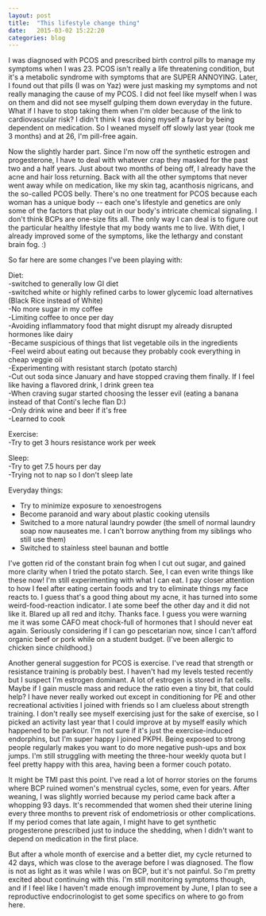 ```yaml
---
layout: post
title:  "This lifestyle change thing"
date:   2015-03-02 15:22:20
categories: blog
---
```


I was diagnosed with PCOS and prescribed birth control pills to manage my symptoms when I was 23. PCOS isn't really a life threatening condition, but it's a metabolic syndrome with symptoms that are SUPER ANNOYING. Later, I found out that pills (I was on Yaz) were just masking my symptoms and not really managing the cause of my PCOS. I did not feel like myself when I was on them and did not see myself gulping them down everyday in the future. What if I have to stop taking them when I'm older because of the link to cardiovascular risk? I didn't think I was doing myself a favor by being dependent on medication. So I weaned myself off slowly last year (took me 3 months) and at 26, I'm pill-free again. 

Now the slightly harder part. Since I'm now off the synthetic estrogen and progesterone, I have to deal with whatever crap they masked for the past two and a half years. Just about two months of being off, I already have the acne and hair loss returning. Back with all the other symptoms that never went away while on medication, like my skin tag, acanthosis nigricans, and the so-called PCOS belly. There's no one treatment for PCOS because each woman has a unique body -- each one's lifestyle and genetics are only some of the factors that play out in our body's intricate chemical signaling. I don't think BCPs are one-size fits all. The only way I can deal is to figure out the particular healthy lifestyle that my body wants me to live. With diet, I already improved some of the symptoms, like the lethargy and constant brain fog. :)

So far here are some changes  I've been playing with:

Diet:  
-switched to generally low GI diet  
-switched white or highly refined carbs to lower glycemic load alternatives (Black Rice instead of White)  
-No more sugar in my coffee  
-Limiting coffee to once per day  
-Avoiding inflammatory food that might disrupt my already disrupted hormones like dairy  
-Became suspicious of things that list vegetable oils in the ingredients  
-Feel weird about eating out because they probably cook everything in cheap veggie oil  
-Experimenting with resistant starch (potato starch)  
-Cut out soda since January and have stopped craving them finally. If I feel like having a flavored drink, I drink green tea  
-When craving sugar started choosing the lesser evil (eating a banana instead of that Conti's leche flan D:)  
-Only drink wine and beer if it's free  
-Learned to cook  

Exercise:  
-Try to get 3 hours resistance work per week   

Sleep:  
-Try to get 7.5 hours per day  
-Trying not to nap so I don't sleep late  

Everyday things:  
- Try to minimize exposure to xenoestrogens  
- Become paranoid and wary about plastic cooking utensils  
- Switched to a more natural laundry powder (the smell of normal laundry soap now nauseates me. I can't borrow anything from my siblings who still use them)  
- Switched to stainless steel baunan and bottle  

I've gotten rid of the constant brain fog when I cut out sugar, and gained more clarity when I tried the potato starch. See, I can even write things like these now! I'm still experimenting with what I can eat. I pay closer attention to how I feel after eating certain foods and try to eliminate things my face reacts to. I guess that's a good thing about my acne, it has turned into some weird-food-reaction indicator. I ate some beef the other day and it did not like it. Blared up all red and itchy. Thanks face. I guess you were warning me it was some CAFO meat chock-full of hormones that I should never eat again. Seriously considering if I can go pescetarian now, since I can't afford organic beef or pork while on a student budget. (I've been allergic to chicken since childhood.)

Another general suggestion for PCOS is exercise. I've read that strength or resistance training is probably best. I haven't had my levels tested recently but I suspect I'm estrogen dominant. A lot of estrogen is stored in fat cells. Maybe if I gain muscle mass and reduce the ratio even a tiny bit, that could help? I have never really worked out except in conditioning for PE and other recreational activities I joined with friends so I am clueless about strength training. I don't really see myself exercising just for the sake of exercise, so I picked an activity last year that I could improve at by myself easily which happened to be parkour. I'm not sure if it's just the exercise-induced endorphins, but I'm super happy I joined PKPH. Being exposed to strong people regularly makes you want to do more negative push-ups and box jumps. I'm still struggling with meeting the three-hour weekly quota but I feel pretty happy with this area, having been a former couch potato.

It might be TMI past this point. I've read a lot of horror stories on the forums where BCP ruined women's menstrual cycles, some, even for years. After weaning, I was slightly worried because my period came back after a whopping 93 days. It's recommended that women shed their uterine lining every three months to prevent risk of endometriosis or other complications. If my period comes that late again, I might have to get synthetic progesterone prescribed just to induce the shedding, when I didn't want to depend on medication in the first place. 

But after a whole month of exercise and a better diet, my cycle returned to 42 days, which was close to the average before I was diagnosed. The flow is not as light as it was while I was on BCP, but it's not painful. So I'm pretty excited about continuing with this. I'm still monitoring symptoms though, and if I feel like I haven't made enough improvement by June, I plan to see a reproductive endocrinologist to get some specifics on where to go from here. 
